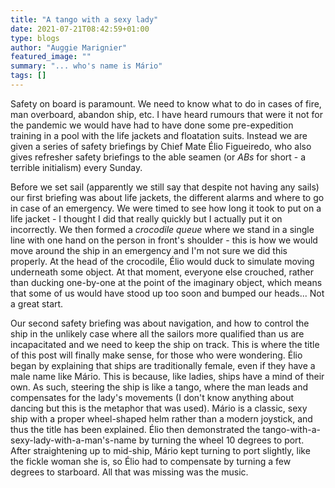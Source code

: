 ```yaml
---
title: "A tango with a sexy lady"
date: 2021-07-21T08:42:59+01:00
type: blogs
author: "Auggie Marignier"
featured_image: ""
summary: "... who's name is Mário"
tags: []
---
```


Safety on board is paramount.  We need to know what to do in cases of fire, man overboard, abandon ship, etc.  I have heard rumours that were it not for the pandemic we would have had to have done some pre-expedition training in a pool with the life jackets and floatation suits.  Instead we are given a series of safety briefings by Chief Mate Élio Figueiredo, who also gives refresher safety briefings to the able seamen (or *ABs* for short - a terrible initialism) every Sunday.

Before we set sail (apparently we still say that despite not having any sails) our first briefing was about life jackets, the different alarms and where to go in case of an emergency.  We were timed to see how long it took to put on a life jacket - I thought I did that really quickly but I actually put it on incorrectly.  We then formed a *crocodile queue* where we stand in a single line with one hand on the person in front's shoulder - this is how we would move around the ship in an emergency and I'm not sure we did this properly.  At the head of the crocodile, Élio would duck to simulate moving underneath some object.  At that moment, everyone else crouched, rather than ducking one-by-one at the point of the imaginary object, which means that some of us would have stood up too soon and bumped our heads... Not a great start.

Our second safety briefing was about navigation, and how to control the ship in the unlikely case where all the sailors more qualified than us are incapacitated and we need to keep the ship on track.  This is where the title of this post will finally make sense, for those who were wondering.  Élio began by explaining that ships are traditionally female, even if they have a male name like Mário.  This is because, like ladies, ships have a mind of their own.  As such, steering the ship is like a tango, where the man leads and compensates for the lady's movements (I don't know anything about dancing but this is the metaphor that was used).  Mário is a classic, sexy ship with a proper wheel-shaped helm rather than a modern joystick, and thus the title has been explained.  Élio then demonstrated the tango-with-a-sexy-lady-with-a-man's-name by turning the wheel 10 degrees to port.  After straightening up to mid-ship, Mário kept turning to port slightly, like the fickle woman she is, so Élio had to compensate by turning a few degrees to starboard.  All that was missing was the music.
